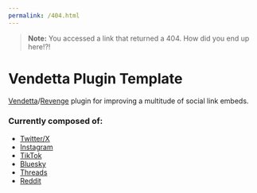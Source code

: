 ```yaml
---
permalink: /404.html
---
```

> **Note:** You accessed a link that returned a 404. How did you end up here!?!

# Vendetta Plugin Template
[Vendetta](https://github.com/vendetta-mod/Vendetta)/[Revenge](https://github.com/revenge-mod/Revenge) plugin for improving a multitude of social link embeds.

### Currently composed of:
- [Twitter/X](https://github.com/FixTweet/FxTwitter)
- [Instagram](https://github.com/Wikidepia/InstaFix)
- [TikTok](https://github.com/okdargy/fxtiktok)
- [Bluesky](https://github.com/ThornbushHQ/FixBluesky)
- [Threads](https://github.com/everettsouthwick/vxThreads)
- [Reddit](https://github.com/MinnDevelopment/fxreddit)
